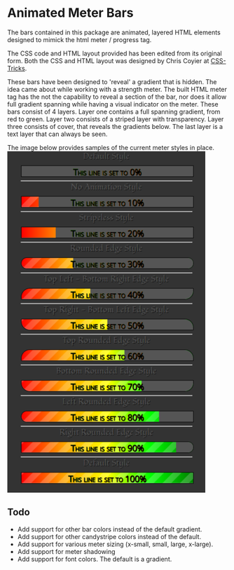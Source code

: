 # Animated Meter Bars

The bars contained in this package are animated, layered HTML elements designed to mimick the html meter / progress tag.

The CSS code and HTML layout provided has been edited from its original form. Both the CSS and HTML layout was designed by Chris Coyier at [CSS-Tricks](http://css-tricks.com).

These bars have been designed to 'reveal' a gradient that is hidden. The idea came about while working with a strength meter. The built HTML meter tag has the not the capability to reveal a section of the bar, nor does it allow full gradient spanning while having a visual indicator on the meter. These bars consist of 4 layers. Layer one contains a full spanning gradient, from red to green. Layer two consists of a striped layer with transparency. Layer three consists of cover, that reveals the gradients below. The last layer is a text layer that can always be seen.

The image below provides samples of the current meter styles in place. 
![Animated Bars Example](animatedbars-sample.png?raw=true)

## Todo

* Add support for other bar colors instead of the default gradient.
* Add support for other candystripe colors instead of the default.
* Add support for various meter sizing (x-small, small, large, x-large).
* Add support for meter shadowing
* Add support for font colors. The default is a gradient.
